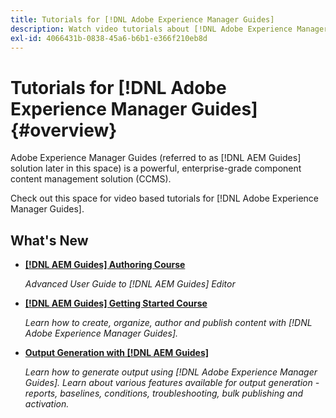 ```yaml
---
title: Tutorials for [!DNL Adobe Experience Manager Guides]
description: Watch video tutorials about [!DNL Adobe Experience Manager Guides], AEM XML Add-on, AEM XML Plugin, AEM DoX, and AEM Dox.
exl-id: 4066431b-0838-45a6-b6b1-e366f210eb8d
---
```

# Tutorials for [!DNL Adobe Experience Manager Guides] {#overview}

Adobe Experience Manager Guides (referred to as [!DNL AEM Guides] solution later in this space) is a powerful, enterprise-grade component content management solution (CCMS). 

Check out this space for video based tutorials for [!DNL Adobe Experience Manager Guides]. 

## What's New

* **[[!DNL AEM Guides] Authoring Course](course-3/overview.md)**

    *Advanced User Guide to [!DNL AEM Guides] Editor*

* **[[!DNL AEM Guides] Getting Started Course](course-1/overview.md)**

    *Learn how to create, organize, author and publish content with [!DNL Adobe Experience Manager Guides].*

* **[Output Generation with [!DNL AEM Guides]](course-2/overview.md)**

    *Learn how to generate output using [!DNL Adobe Experience Manager Guides]. Learn about various features available for output generation - reports, baselines, conditions, troubleshooting, bulk publishing and activation.*
